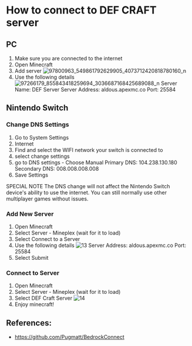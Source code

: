 # How to connect to DEF CRAFT server

## PC

1. Make sure you are connected to the internet
2. Open Minecraft
3. Add server
![97800963_549861792629905_4073712420818780160_n](https://user-images.githubusercontent.com/9988006/81890131-c858ee00-95d7-11ea-86de-b50560af0f02.png)
4. Use the following details
![97266179_855843418259694_3036687168425689088_n](https://user-images.githubusercontent.com/9988006/81890256-24237700-95d8-11ea-9fc6-57b42ea6cc26.png)
Server Name: DEF Server
Server Address: aldous.apexmc.co
Port: 25584


## Nintendo Switch

### Change DNS Settings
1. Go to System Settings
2. Internet
3. Find and select the WIFI network your switch is connected to
4. select change settings
5. go to DNS settings - Choose Manual
  Primary DNS: 104.238.130.180
  Secondary DNS: 008.008.008.008
6. Save Settings

SPECIAL NOTE 
The DNS change will not affect the Nintendo Switch device's ability to use the internet. You can still normally use other multiplayer games without issues.

### Add New Server
1. Open Minecraft
2. Select Server - Mineplex (wait for it to load)
3. Select Connect to a Server
4. Use the following details
![13](https://user-images.githubusercontent.com/9988006/81891440-00adfb80-95db-11ea-8e89-8928e26e3d80.PNG)
  Server Address: aldous.apexmc.co
  Port: 25584
5. Select Submit

### Connect to Server

1. Open Minecraft
2. Select Server - Mineplex (wait for it to load)
3. Select DEF Craft Server
![14](https://user-images.githubusercontent.com/9988006/81891536-410d7980-95db-11ea-80d4-adc5f11f4b09.PNG)
4. Enjoy minecraft!

## References:

* https://github.com/Pugmatt/BedrockConnect
